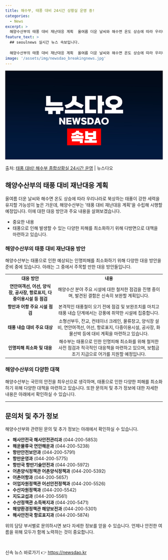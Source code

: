 ```yaml
---
title: 해수부, 태풍 대비 24시간 상황실 운영 중!
categories:
  - News
excerpt: >
  해양수산부의 태풍 대비 재난대응 계획  올여름 더운 날씨와 해수면 온도 상승에 따라 우리나라로 북상하는 태풍…
feature_text: >
  ## seoulnews 실시간 뉴스 속보입니다.

  해양수산부의 태풍 대비 재난대응 계획  올여름 더운 날씨와 해수면 온도 상승에 따라 우리나라로 북상하는 태풍…
image: '/assets/img/newsdao_breakingnews.jpg'
---
```


![뉴스다오 속보](/assets/img/newsdao_breakingnews.jpg)

<p>출처: <a href="https://newsdao.kr/4185" rel="dofollow">태풍 대비! 해수부 종합상황실 24시간 운영</a> | 뉴스다오</p>

<h2 data-ke-size="size26">해양수산부의 태풍 대비 재난대응 계획</h2>

<p data-ke-size="size16">올여름 더운 날씨와 해수면 온도 상승에 따라 우리나라로 북상하는 태풍이 강한 세력을 유지할 가능성이 높은 가운데, 해양수산부는 '태풍 대비 재난대응 계획'을 수립해 시행할 예정입니다. 이에 대한 대응 방안과 주요 내용을 살펴보겠습니다.</p>
  
<ul>
  <li>중요한 내용</li>
  <li>태풍으로 인해 발생할 수 있는 다양한 피해를 최소화하기 위해 다방면으로 대책을 마련하고 있습니다.</li>
</ul>

<h3 data-ke-size="size24">해양수산부의 태풍 대비 재난대응 방안</h3>

<p data-ke-size="size16">해양수산부는 태풍으로 인한 예상되는 인명피해를 최소화하기 위해 다양한 대응 방안을 준비 중에 있습니다. 아래는 그 중에서 주목할 만한 대응 방안들입니다.</p>

<table>
  <tr>
    <td style="text-align: center; height: 17px;"><b>대응 방안</b></td>
    <td style="text-align: center; height: 17px;"><b>내용</b></td>
  </tr>
  <tr>
    <td style="text-align: center; height: 17px;"><b>연안여객선, 어선, 양식장, 공사장, 항로표지, 다중이용시설 등 점검</b></td>
    <td style="text-align: center; height: 17px;">해양수산 분야 주요 시설에 대한 철저한 점검을 진행 중이며, 발견된 결함은 신속히 보완할 계획입니다.</td>
  </tr>
  <tr>
    <td style="text-align: center; height: 17px;"><b>항만과 어항 주요 시설 점검</b></td>
    <td style="text-align: center; height: 17px;">본격적인 태풍철이 오기 전에 점검 및 보완조치를 마치고 태풍 내습 단계에서는 강풍에 취약한 시설에 집중합니다.</td>
  </tr>
  <tr>
    <td style="text-align: center; height: 17px;"><b>태풍 내습 대비 주요 대상</b></td>
    <td style="text-align: center; height: 17px;">소형선부두, 잔교, 컨테이너 크레인, 물류창고, 양식장 설비, 연안여객선, 어선, 항로표지, 다중이용시설, 공사장, 화물선박 등에 대비 계획을 마련하고 있습니다.</td>
  </tr>
  <tr>
    <td style="text-align: center; height: 17px;"><b>인명피해 최소화 및 대응</b></td>
    <td style="text-align: center; height: 17px;">해수부는 태풍으로 인한 인명피해 최소화를 위해 철저한 사전 점검과 적극적인 대응책을 마련하고 있으며, 보험금 조기 지급으로 어가를 지원할 예정입니다.</td>
  </tr>
</table>

<h3 data-ke-size="size24">해양수산부의 다양한 대책</h3>

<p data-ke-size="size16">해양수산부는 국민의 안전을 최우선으로 생각하며, 태풍으로 인한 다양한 피해를 최소화하기 위해 다양한 대책을 마련하고 있습니다. 또한 문의처 및 추가 정보에 대한 자세한 내용은 아래에서 확인하실 수 있습니다.</p>

<hr>

<h2 data-ke-size="size26">문의처 및 추가 정보</h2>

<p data-ke-size="size16">해양수산부와 관련된 문의 및 추가 정보는 아래에서 확인하실 수 있습니다.</p>

<ul>
  <li><b>해사안전국 해사안전관리과</b> (044-200-5853)</li>
  <li><b>해운물류국 연안해운과</b> (044-200-5238)</li>
  <li><b>항만안전보안과</b> (044-200-5791)</li>
  <li><b>항만운영과</b> (044-200-5775)</li>
  <li><b>항만국 항만기술안전과</b> (044-200-5972)</li>
  <li><b>어촌양식정책관 어촌양식정책과</b> (044-200-5392)</li>
  <li><b>어촌어항과</b> (044-200-5657)</li>
  <li><b>어업자원정책관 어선안전정책과</b> (044-200-5526)</li>
  <li><b>수산자원정책과</b> (044-200-5542)</li>
  <li><b>지도교섭과</b> (044-200-5561)</li>
  <li><b>수산정책관 소득복지과</b> (044-200-5471)</li>
  <li><b>해양환경정책관 해양보전과</b> (044-200-5301)</li>
  <li><b>해사안전국 항로표지과</b> (044-200-5874)</li>
</ul>

<p data-ke-size="size16">위의 담당 부서별로 문의하시면 보다 자세한 정보를 얻을 수 있습니다. 언제나 안전한 여름을 위해 모두가 함께 노력하는 것이 중요합니다.</p>

<p data-ke-size="size16">&nbsp;</p> 

신속 뉴스 바로가기 👉 <a href="https://newsdao.kr" rel="dofollow">https://newsdao.kr</a>


